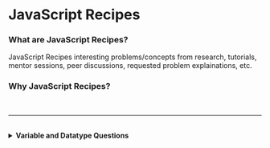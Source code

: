 # JavaScript Recipes

### What are JavaScript Recipes?
JavaScript Recipes interesting problems/concepts from research, tutorials, mentor sessions, peer discussions, requested problem explainations, etc.

### Why JavaScript Recipes?


<br>

---


<br>

<details><summary> <b>Variable and Datatype Questions</b> </summary><blockquote>

<details><summary> <b>What is a variable?</b> </summary><blockquote>

<details><summary> Click to see <b>answer</b> </summary>
  ```md
  <dd><i>   A <b>variable</b> is a name attached to a value.   </i></dd>
  <dd><i>   A <b>variable</b> stores and keeps track of information within a program.   </i></dd>
 ```  
</details>
<details><summary> Click to see <b>additional questions</b> </summary>
<details><summary> Is this an addtional question? </summary>
  <dd><i>   Yes, this is an additional question!   </i></dd>
   
</details>
   
</details>
<details><summary> Click to see <b>example</b> </summary><blockquote>
 
```javascript

        var redFruit = 'apple';       
        console.log(redFruit)       //-> apple

        let yellowFruit = 'banana';
        console.log(yellowFruit)    //-> banana

        const greenFruit = 'kiwi'
        console.log(greenFruit)     //-> kiwi

```

</blockquote></details>
</blockquote></details>

